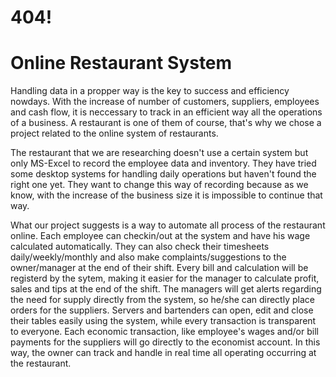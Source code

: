 # 404!
# Online Restaurant System

Handling data in a propper way is the key to success and efficiency nowdays.
With the increase of number of customers, suppliers, employees and cash flow, it is neccessary to track in an efficient way all the operations of a business. A restaurant is one of them of course, that's why we chose a project related to the online system of restaurants.

The restaurant that we are researching doesn't use a certain system but only MS-Excel to record the employee data and inventory. They have tried some desktop systems for handling daily operations but haven't found the right one yet.
They want to change this way of recording because as we know, with the increase of the business size it is impossible to continue that way.

What our project suggests is a way to automate all process of the restaurant online.
Each employee can checkin/out at the system and have his wage calculated automatically. They can also check their timesheets daily/weekly/monthly and also make complaints/suggestions to the owner/manager at the end of their shift. Every bill and calculation will be registerd by the sytem, making it easier for the manager to calculate profit, sales and tips at the end of the shift. The managers will get alerts regarding the need for supply directly from the system, so he/she can directly place orders for the suppliers. Servers and bartenders can open, edit and close their tables easily using the system, while every transaction is transparent to everyone. Each economic transaction, like employee's wages and/or bill payments for the suppliers will go directly to the economist account. In this way, the owner can track and handle in real time all operating occurring at the restaurant.
